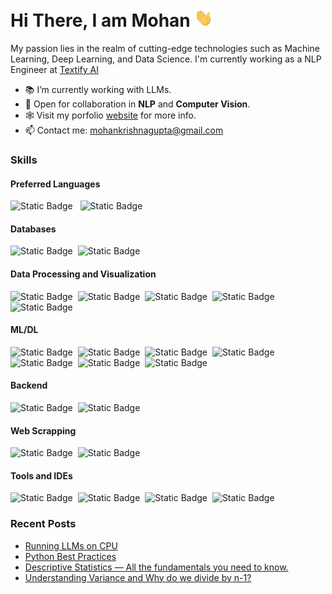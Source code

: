 <h1>Hi There, I am Mohan <img  src="assets/hi.gif" width="30px"></h1>

<p>My passion lies in the realm of cutting-edge technologies such as Machine Learning, Deep Learning, and Data Science. I'm currently working as a NLP Engineer at <a href="https://textify.ai/">Textify AI</a></p>

- 📚 I’m currently working with LLMs.
- 🤝 Open for collaboration in <b>NLP</b> and <b>Computer Vision</b>.
- 🕸️ Visit my porfolio [website](https://mohan-gupta.github.io/) for more info.
- 📫 Contact me: mohankrishnagupta@gmail.com

<h3>Skills</h3>
<h4>Preferred Languages</h4>
<img alt="Static Badge" src="https://img.shields.io/badge/-Python-eee?logo=python&logoColor=blue&color=black">
&nbsp&nbsp<img alt="Static Badge" src="https://img.shields.io/badge/-C%2B%2B-eee?logo=c%2B%2B&logoColor=blue&color=black
"></p>
<h4>Databases</h4>
<p><img alt="Static Badge" src="https://img.shields.io/badge/-MySQL-eee?logo=mysql&logoColor=white&color=black
">&nbsp&nbsp<img alt="Static Badge" src="https://img.shields.io/badge/-MongoDB-eee?logo=mongodb&logoColor=green&color=black
"></p>
<h4>Data Processing and Visualization</h4>
<p><img alt="Static Badge" src="https://img.shields.io/badge/-Numpy-eee?logo=numpy&logoColor=blue&color=black
">&nbsp&nbsp<img alt="Static Badge" src="https://img.shields.io/badge/-Pandas-eee?logo=pandas&logoColor=blue&color=black
">&nbsp&nbsp<img alt="Static Badge" src="https://img.shields.io/badge/Matplotlib-black
">&nbsp&nbsp<img alt="Static Badge" src="https://img.shields.io/badge/Seaborn-black
">&nbsp&nbsp<img alt="Static Badge" src="https://img.shields.io/badge/-Plotly-eee?logo=plotly&logoColor=blue&color=black
"></p>
<h4>ML/DL</h4>
<p><img alt="Static Badge" src="https://img.shields.io/badge/-Scikit--Learn-eee?logo=scikitlearn&color=black
">&nbsp&nbsp<img alt="Static Badge" src="https://img.shields.io/badge/-PyTorch-eee?logo=pytorch&color=black
">&nbsp&nbsp<img alt="Static Badge" src="https://img.shields.io/badge/%F0%9F%A4%97%20Hugging%20Face-black">&nbsp&nbsp<img alt="Static Badge" src="https://img.shields.io/badge/-Tensorflow-eee?logo=tensorflow&color=black
">&nbsp&nbsp<img alt="Static Badge" src="https://img.shields.io/badge/-Keras-eee?logo=keras&logoColor=red&color=black
">&nbsp&nbsp<img alt="Static Badge" src="https://img.shields.io/badge/-OpenCV-eee?logo=opencv&color=black
">&nbsp&nbsp<img alt="Static Badge" src="https://img.shields.io/badge/-Scipy-eee?logo=scipy&color=black
"></p>
<h4>Backend</h4>
<p><img alt="Static Badge" src="https://img.shields.io/badge/-FastAPI-eee?logo=fastapi&color=black
">&nbsp&nbsp<img alt="Static Badge" src="https://img.shields.io/badge/-Flask-eee?logo=flask&color=black
"></p>
<h4>Web Scrapping</h4>
<p><img alt="Static Badge" src="https://img.shields.io/badge/-Beautiful%20Soup-eee?color=black
">&nbsp&nbsp<img alt="Static Badge" src="https://img.shields.io/badge/-Scrapy-eee?color=black
"></p>
<h4>Tools and IDEs</h4>
<p><img alt="Static Badge" src="https://img.shields.io/badge/-Docker-eee?logo=docker&color=black
">&nbsp&nbsp<img alt="Static Badge" src="https://img.shields.io/badge/-Jupyter%20Lab-eee?logo=jupyter&color=black
">&nbsp&nbsp<img alt="Static Badge" src="https://img.shields.io/badge/-Vs%20Code-eee?logo=visualstudiocode&logoColor=blue&color=black
">&nbsp&nbsp<img alt="Static Badge" src="https://img.shields.io/badge/-PyCharm-eee?logo=pycharm&logoColor=%23dbf567&color=black
"></p>


<h3>Recent Posts</h3>
<ul>
<li><a href = "https://medium.com/@mohan-gupta/running-llms-on-cpu-1455356b1b47">Running LLMs on CPU</a></li>
<li><a href = "https://medium.com/@mohan-gupta/python-best-practices-4ad47c81b9bc">Python Best Practices</a></li>
<li><a href = "https://medium.com/@mohan-gupta/descriptive-statistics-all-the-fundamentals-you-need-to-know-about-a9ce84697367">Descriptive Statistics — All the fundamentals you need to know.</a></li>
<li><a href = "https://medium.com/@mohan-gupta/understanding-variance-and-why-do-we-divide-by-n-1-58950c0953a4">Understanding Variance and Why do we divide by n-1?</a></li>
</ul>